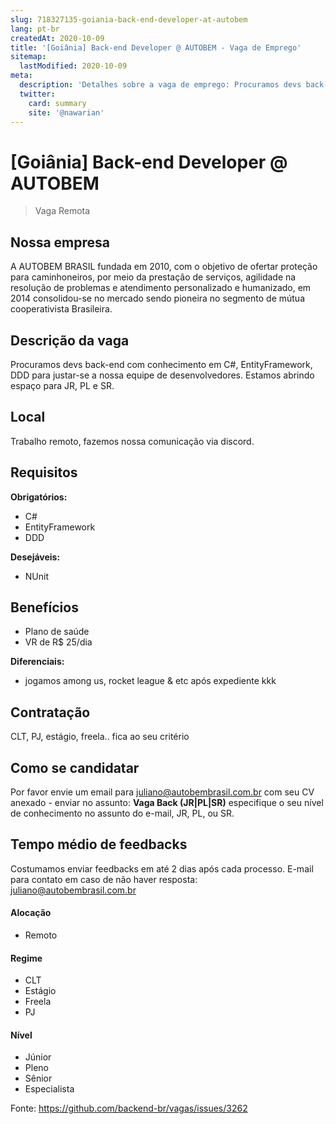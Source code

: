 ```yaml
---
slug: 718327135-goiania-back-end-developer-at-autobem
lang: pt-br
createdAt: 2020-10-09
title: '[Goiânia] Back-end Developer @ AUTOBEM - Vaga de Emprego'
sitemap:
  lastModified: 2020-10-09
meta:
  description: 'Detalhes sobre a vaga de emprego: Procuramos devs back-end com conhecimento em C#, EntityFramework, DDD para justar-se a nossa equipe de desenvolvedores. Estamos abrindo espaço para JR, PL e SR.'
  twitter:
    card: summary
    site: '@nawarian'
---
```


# [Goiânia] Back-end Developer @ AUTOBEM

> Vaga Remota

## Nossa empresa
A AUTOBEM BRASIL fundada em 2010, com o objetivo de ofertar proteção para caminhoneiros, por meio da prestação de serviços, agilidade na resolução de problemas e atendimento personalizado e humanizado, em 2014 consolidou-se no mercado sendo pioneira no segmento de mútua cooperativista Brasileira.

## Descrição da vaga
Procuramos devs back-end com conhecimento em C#, EntityFramework, DDD para  justar-se a nossa equipe de desenvolvedores. Estamos abrindo espaço para JR, PL e SR.

## Local
Trabalho remoto, fazemos nossa comunicação via discord.

## Requisitos

**Obrigatórios:**
- C#
- EntityFramework
- DDD

**Desejáveis:**
- NUnit

## Benefícios

- Plano de saúde
- VR de R$ 25/dia

**Diferenciais:**
- jogamos among us, rocket league & etc após expediente kkk

## Contratação
CLT, PJ, estágio, freela.. fica ao seu critério

## Como se candidatar

Por favor envie um email para juliano@autobembrasil.com.br com seu CV anexado - enviar no assunto: **Vaga Back (JR|PL|SR)** especifique o seu nível de conhecimento no assunto do e-mail, JR, PL, ou SR.

## Tempo médio de feedbacks

Costumamos enviar feedbacks em até 2 dias após cada processo.
E-mail para contato em caso de não haver resposta: juliano@autobembrasil.com.br

#### Alocação
- Remoto

#### Regime
- CLT
- Estágio
- Freela
- PJ

#### Nível
- Júnior
- Pleno
- Sênior
- Especialista




Fonte: https://github.com/backend-br/vagas/issues/3262